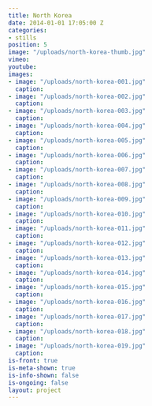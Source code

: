 ```yaml
---
title: North Korea
date: 2014-01-01 17:05:00 Z
categories:
- stills
position: 5
image: "/uploads/north-korea-thumb.jpg"
vimeo: 
youtube: 
images:
- image: "/uploads/north-korea-001.jpg"
  caption:
- image: "/uploads/north-korea-002.jpg"
  caption:
- image: "/uploads/north-korea-003.jpg"
  caption:
- image: "/uploads/north-korea-004.jpg"
  caption:
- image: "/uploads/north-korea-005.jpg"
  caption:
- image: "/uploads/north-korea-006.jpg"
  caption:
- image: "/uploads/north-korea-007.jpg"
  caption:
- image: "/uploads/north-korea-008.jpg"
  caption:
- image: "/uploads/north-korea-009.jpg"
  caption:
- image: "/uploads/north-korea-010.jpg"
  caption:
- image: "/uploads/north-korea-011.jpg"
  caption:
- image: "/uploads/north-korea-012.jpg"
  caption:
- image: "/uploads/north-korea-013.jpg"
  caption:
- image: "/uploads/north-korea-014.jpg"
  caption:
- image: "/uploads/north-korea-015.jpg"
  caption:
- image: "/uploads/north-korea-016.jpg"
  caption:
- image: "/uploads/north-korea-017.jpg"
  caption:
- image: "/uploads/north-korea-018.jpg"
  caption:
- image: "/uploads/north-korea-019.jpg"
  caption:
is-front: true
is-meta-shown: true
is-info-shown: false
is-ongoing: false
layout: project
---
```


